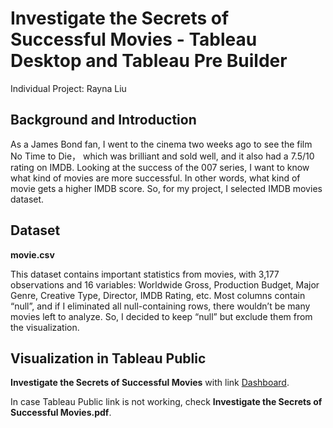 # Investigate the Secrets of Successful Movies - Tableau Desktop and Tableau Pre Builder
Individual Project: Rayna Liu

## Background and Introduction
As a James Bond fan, I went to the cinema two weeks ago to see the film No Time to Die， which was brilliant and sold well, and it also had a 7.5/10 rating on IMDB. Looking at the success of the 007 series, I want to know what kind of movies are more successful. In other words, what kind of movie gets a higher IMDB score. So, for my project, I selected IMDB movies dataset.

## Dataset
**movie.csv**

This dataset contains important statistics from movies, with 3,177 observations and 16 variables: Worldwide Gross, Production Budget, Major Genre, Creative Type, Director, IMDB Rating, etc. Most columns contain “null”, and if I eliminated all null-containing rows, there wouldn’t be many movies left to analyze. So, I decided to keep “null” but exclude them from the visualization.

## Visualization in Tableau Public
**Investigate the Secrets of Successful Movies** with link [Dashboard](https://public.tableau.com/app/profile/weirui.liu/viz/InvestigatetheSecretsofSuccessfulMovies/Top10MovieswithHighestIMDBRatingDashboard).

In case Tableau Public link is not working, check **Investigate the Secrets of Successful Movies.pdf**.
